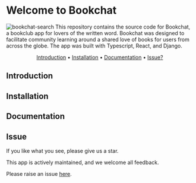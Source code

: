 # Welcome to Bookchat
![bookchat-search](https://github.com/user-attachments/assets/dfad1735-ff58-4827-9b06-b68a65835020)
This repository contains the source code for Bookchat, a bookclub app for lovers of the written word. Bookchat was designed to facilitate community learning around a shared love of books for users from across the globe. The app was built with Typescript, React, and Django.

<p align="center">
  <a href="#introduction">Introduction</a> •
  <a href="#installation">Installation</a> •
  <a href="#documentation">Documentation</a> •
  <a href="#issue">Issue?</a>
</p>


## Introduction

## Installation

## Documentation

## Issue
If you like what you see, please give us a star.

This app is actively maintained, and we welcome all feedback.

Please raise an issue [here](https://github.com/tascapeter514/bookchatapp/issues/new).
